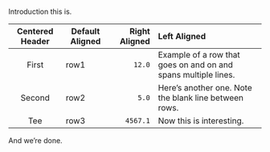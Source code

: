 Introduction this is.

| Centered Header | Default Aligned | Right Aligned | Left Aligned |
|:-----------------:|-------------------|------------------:|:------------------|
| First | row1 | `12.0` | Example of a row that goes on and on and spans multiple lines. |
| Second | row2 | `5.0` | Here’s another one. Note the blank line between rows. |
| Tee | row3 | `4567.1` | Now this is interesting. |

And we’re done.
